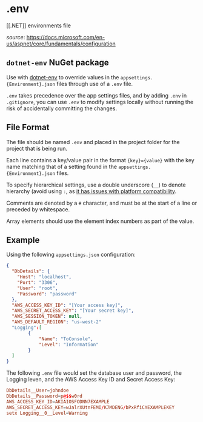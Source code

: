 # .env

[[.NET]] environments file

_source_: <https://docs.microsoft.com/en-us/aspnet/core/fundamentals/configuration>

## `dotnet-env` NuGet package

Use with [dotnet-env](https://github.com/tonerdo/dotnet-env) to override values in the `appsettings.{Environment}.json` files through use of a `.env` file.

`.env` takes precedence over the app settings files, and by adding `.env` in `.gitignore`, you can use `.env` to modify settings locally without running the risk of accidentally committing the changes.

## File Format

The file should be named `.env` and placed in the project folder for the project that is being run.

Each line contains a key/value pair in the format `{key}={value}` with the key name matching that of a setting found in the `appsettings.{Environment}.json` files.

To specify hierarchical settings, use a double underscore (`__`) to denote hierarchy (avoid using `:`, as [it has issues with platform compatibility](https://docs.microsoft.com/en-us/aspnet/core/fundamentals/configuration/?tabs=basicconfiguration&view=aspnetcore-3.1#environment-variables-1).

Comments are denoted by a `#` character, and must be at the start of a line or preceded by whitespace.

Array elements should use the element index numbers as part of the value.

## Example

Using the following `appsettings.json` configuration:

```json
{
  "DbDetails": {
    "Host": "localhost",
    "Port": "3306",
    "User": "root",
    "Password": "password"
  },
  "AWS_ACCESS_KEY_ID": "[Your access key]",
  "AWS_SECRET_ACCESS_KEY": "[Your secret key]",
  "AWS_SESSION_TOKEN": null,
  "AWS_DEFAULT_REGION": "us-west-2"
  "Logging":[
        {
            "Name": "ToConsole",
            "Level": "Information"
        }
  ]
}
```

The following `.env` file would set the database user and password, the Logging leven, and the AWS Access Key ID and Secret Access Key:

```conf
DbDetails__User=johndoe
DbDetails__Password=p@$$w0rd
AWS_ACCESS_KEY_ID=AKIAIOSFODNN7EXAMPLE
AWS_SECRET_ACCESS_KEY=wJalrXUtnFEMI/K7MDENG/bPxRfiCYEXAMPLEKEY
setx Logging__0__Level=Warning
```
